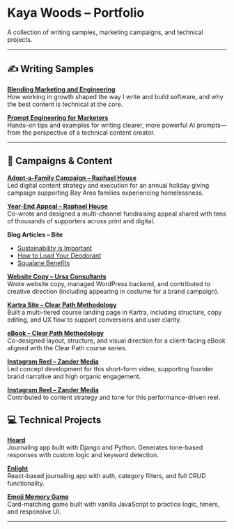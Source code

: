 # Kaya Woods – Portfolio

A collection of writing samples, marketing campaigns, and technical projects.

---

## ✍️ Writing Samples

**[Blending Marketing and Engineering](https://kayawoods.github.io/kaya-blog/posts/blending-marketing-and-engineering)**  
How working in growth shaped the way I write and build software, and why the best content is technical at the core.

**[Prompt Engineering for Marketers](https://kayawoods.github.io/kaya-blog/posts/prompt-engineering-for-marketers)**  
Hands-on tips and examples for writing clearer, more powerful AI prompts—from the perspective of a technical content creator.

---

## 📣 Campaigns & Content

**[Adopt-a-Family Campaign – Raphael House](https://www.raphaelhouse.org/aaf/)**  
Led digital content strategy and execution for an annual holiday giving campaign supporting Bay Area families experiencing homelessness.

**[Year-End Appeal – Raphael House](https://www.raphaelhouse.org/general/the-future-of-raphael-house-building-partnerships-achieving-milestones/)**  
Co-wrote and designed a multi-channel fundraising appeal shared with tens of thousands of supporters across print and digital.

**Blog Articles – Bite**  
- [Sustainability is Important](https://bitetoothpastebits.com/blogs/blog/sustainability-is-important)  
- [How to Load Your Deodorant](https://bitetoothpastebits.com/blogs/blog/how-to-load-your-bite-deodorant-a-quick-guide)  
- [Squalane Benefits](https://bitetoothpastebits.com/blogs/blog/squalane-benefits)

**[Website Copy – Ursa Consultants](https://www.ursaconsultants.com/)**  
Wrote website copy, managed WordPress backend, and contributed to creative direction (including appearing in costume for a brand campaign).

**[Kartra Site – Clear Path Methodology](https://clearpath.kartra.com/page/N6L18)**  
Built a multi-tiered course landing page in Kartra, including structure, copy editing, and UX flow to support conversions and user clarity.

**[eBook – Clear Path Methodology](https://payhip.com/b/xDC2y)**  
Co-designed layout, structure, and visual direction for a client-facing eBook aligned with the Clear Path course series.

**[Instagram Reel – Zander Media](https://www.instagram.com/robinpzander/reel/CjYmdkWAH9P/)**  
Led concept development for this short-form video, supporting founder brand narrative and high organic engagement.

**[Instagram Reel – Zander Media](https://www.instagram.com/p/CrRpzfPAEAA/)**  
Contributed to content strategy and tone for this performance-driven reel.

## 💻 Technical Projects

**[Heard](https://heard-3b4a5408a0d1.herokuapp.com/chats/)**  
Journaling app built with Django and Python. Generates tone-based responses with custom logic and keyword detection.

**[Enlight](https://enlight-daily.netlify.app/)**  
React-based journaling app with auth, category filters, and full CRUD functionality.

**[Emoji Memory Game](https://kayawoods.github.io/memory-game/)**  
Card-matching game built with vanilla JavaScript to practice logic, timers, and responsive UI.

---


